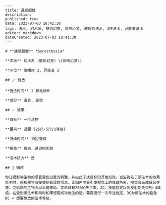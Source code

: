 
    ---
    title: 通感超载
    description: 
    published: true
    date: 2023-07-03 19:41:38
    tags: 法术, 幻术系, 魅影幻觉, 影响心灵, 催眠师法术, 3环法术, 异能者法术
    editor: markdown
    dateCreated: 2023-07-03 19:41:38
    ---

    # **通感超载** *Synesthesia*

    **学派** 幻术系 (魅影幻觉) \[影响心灵\] 

    **环位** 催眠师 3, 异能者 3

    ## 🪄 施放

    **施法时间** 1 标准动作

    **成分** 语言, 姿势

    ## ✨ 效果 

    **目标** 一个活物 

    **距离** 近距 (25尺+5尺/2等级)  

    **持续时间** 1轮/等级 

    **豁免** 意志，通过则无效

    **法术抗力** 是

    ## 📖 描述

    你让受影响生物的感官受到过度的刺激，并由此干扰目标的其他知觉。当生物处于该法术的效果影响时，感知器官会接收到错误的信息，比如声响会引发视觉上的炫目色彩、嗅觉会造成噪音等等。受影响的生物会以半速移动，攻击具有20%的失手率，AC、技能检定以及反射豁免受到-4减值。在受到该法术影响时如果想要成功施法的话，需要进行一次专注检定，DC为该法术的豁免DC + 想要施放的法术等级。
    